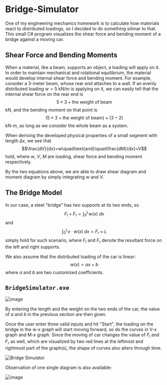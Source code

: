 # Bridge-Simulator
One of my engineering mechanics homework is to calculate how materials react to distributed loadings, so I decided to do something silimar to that. This small C# program visualizes the shear force and bending moment of a bridge against a moving car.

## Shear Force and Bending Moments
When a material, like a beam, supports an object, a loading will apply on it. In order to maintain mechanical and rotational equilibrium, the material would develop internal shear force and bending moment. For example, consider a $3$-meter beam, whose rear end attaches to a wall. If an evenly distributed loading $w=5$ kN/m is applying on it, we can easily tell that the internal shear force on the rear end is
$$5\times 3+\text{the weight of beam}$$
kN, and the bending moment on that point is
$$(5\times 3+\text{the weight of beam})\times(3\div 2)$$
kN-m, as long as we consider the whole beam as a system.

When deriving the developed physical properties of a small segment with length $\Delta x$, we see that
$$\frac{dV}{dx}=w\quad\text{and}\quad\frac{dM}{dx}=V$$
hold, where $w$, $V$, $M$ are loading, shear force and bending moment respectively.

By the two equations above, we are able to draw shear diagram and moment diagram by simply integrating $w$ and $V$.

## The Bridge Model
In our case, a steel "bridge" has two supports at its two ends, so
$$F_l+F_r=\int_{0}^{L}w(x)\text{ }dx$$
and
$$\int_{0}^{L}x\cdot w(x)\text{ }dx=F_r\times L$$
simply hold for such scenario, where $F_l$ and $F_r$ denote the resultant force on the left and right supports.

We also assume that the distributed loading of the car is linear:
$$w(x)=ax+b$$
where $a$ and $b$ are two customized coefficients.

## `BridgeSimulator.exe`
![image](https://user-images.githubusercontent.com/100932226/171025667-94dc8e7a-6df1-49c7-8b58-cd8665d52403.png)

By entering the length and the weight on the two ends of the car, the value of $a$ and $b$ in the previous section are then given.

Once the user enter three valid inputs and hit "Start", the loading on the bridge in the w-x graph will start moving forward, so do the curves in V-x graph and M-x graph. Since the moving of car changes the value of $F_l$ and $F_r$ as well, which are visualized by two red lines at the leftmost and rightmost part of the graph(s), the shape of curves also alters through time.

![Bridge Simulator](https://user-images.githubusercontent.com/100932226/171028945-f5de489b-fa0e-4bc1-b61a-8ce4c67a404e.gif)

Observation of one single diagram is also available:

![image](https://user-images.githubusercontent.com/100932226/171029638-76778e37-8db4-432a-bfce-9353cc96d5ba.png)
